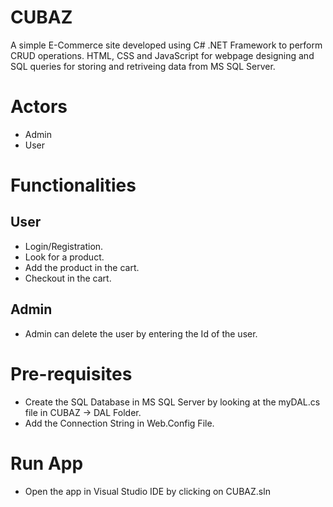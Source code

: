 # CUBAZ
A simple E-Commerce site developed using C# .NET Framework to perform CRUD operations. HTML, CSS and JavaScript for webpage designing and SQL queries for storing and retriveing data from MS SQL Server.
# Actors
- Admin
- User
# Functionalities
## User
- Login/Registration.
- Look for a product.
- Add the product in the cart.
- Checkout in the cart.
## Admin
- Admin can delete the user by entering the Id of the user.
# Pre-requisites
- Create the SQL Database in MS SQL Server by looking at the myDAL.cs file in CUBAZ -> DAL Folder.
- Add the Connection String in Web.Config File.
# Run App
- Open the app in Visual Studio IDE by clicking on CUBAZ.sln
